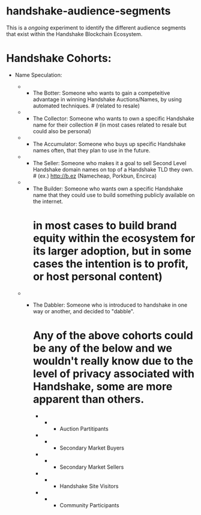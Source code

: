 # handshake-audience-segments
This is a *ongoing* experiment to identify the different audience segments that exist within the Handshake Blockchain Ecosystem.


# Handshake Cohorts:

- Name Speculation:

 
    - - The Botter: Someone who wants to gain a competeitive advantage in winning Handshake Auctions/Names, by using automated techniques. # (related to resale)

    - - The Collector: Someone who wants to own a specific Handshake name for their collection # (in most cases related to resale but could also be personal)

    - - The Accumulator: Someone who buys up specific Handshake names often, that they plan to use in the future.

    - - The Seller: Someone who makes it a goal to sell Second Level Handshake domain names on top of a Handshake TLD they own. # (ex.) http://b.ez (Namecheap, Porkbun, Encirca)

    - - The Builder: Someone who wants own a specific Handshake name that they could use to build something publicly available on the internet. 
        # in most cases to build brand equity within the ecosystem for its larger adoption, but in some cases the intention is to profit, or host personal content)

    - - The Dabbler: Someone who is introduced to handshake in one way or another, and decided to "dabble". 

        
         # Any of the above cohorts could be any of the below and we wouldn't really know due to the level of privacy associated with Handshake, some are more apparent than others.

          - - - Auction Partitipants
          
          - - - Secondary Market Buyers

          - - - Secondary Market Sellers

          - - - Handshake Site Visitors
         
          - - - Community Participants
          
